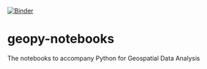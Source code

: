 [![Binder](https://mybinder.org/badge_logo.svg)](https://mybinder.org/v2/gh/datamongerbonny/geopy-notebooks.git/HEAD)

# geopy-notebooks
The notebooks to accompany Python for Geospatial Data Analysis
